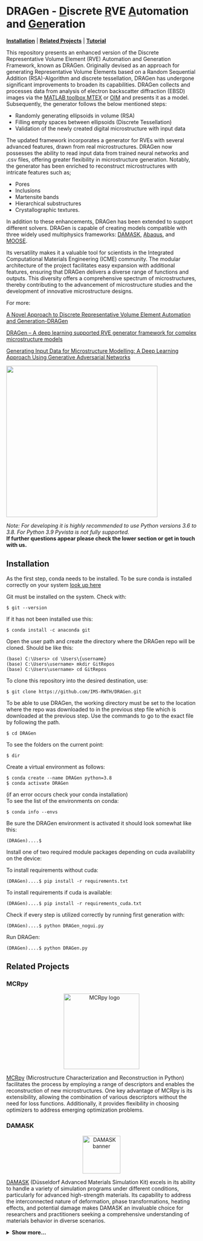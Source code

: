 <h1> DRAGen - <ins>D</ins>iscrete <ins>R</ins>VE <ins>A</ins>utomation and <ins>Gen</ins>eration</h1>
<!--**D**iscrete **R**VE **A**utomation and **Gen**eration-->

<!--## Overview-->
<!--![logo](docs/GUI.PNG)-->

 [**Installation**](#Installation)
| [**Related Projects**](#Related-Projects)
| [**Tutorial**](Tutorial)


This repository presents an enhanced version of the Discrete Representative Volume Element (RVE) Automation and Generation Framework, known as DRAGen. Originally devised as an approach for generating Representative Volume Elements based on a Random Sequential Addition (RSA)-Algorithm and discrete tessellation, DRAGen has undergone significant improvements to broaden its capabilities. DRAGen collects and processes data from analysis of electron backscatter diffraction (EBSD) images via the [MATLAB toolbox MTEX](https://mtex-toolbox.github.io/)  or [OIM](https://www.edax.com/products/ebsd/oim-analysis) and presents it as a model. Subsequently, the generator follows the below mentioned steps:

* Randomly generating ellipsoids in volume (RSA)
* Filling empty spaces between ellipsoids (Discrete Tessellation)
* Validation of the newly created digital microstructure with input data

The updated framework incorporates a generator for RVEs with several advanced features, drawn from real microstructures. DRAGen now possesses the ability to read input data from trained neural networks and .csv files, offering greater flexibility in microstructure generation. Notably, the generator has been enriched to reconstruct microstructures with intricate features such as;

* Pores
* Inclusions 
* Martensite bands 
* Hierarchical substructures
* Crystallographic textures.

In addition to these enhancements, DRAGen has been extended to support different solvers. DRAGen is capable of creating models compatible with three widely used multiphysics frameworks: [DAMASK](https://damask.mpie.de/index.html), [Abaqus](https://www.3ds.com/products-services/simulia/products/abaqus/), and [MOOSE](https://mooseframework.inl.gov/).

Its versatility makes it a valuable tool for scientists in the Integrated Computational Materials Engineering (ICME) community. The modular architecture of the project facilitates easy expansion with additional features, ensuring that DRAGen delivers a diverse range of functions and outputs. This diversity offers a comprehensive spectrum of microstructures, thereby contributing to the advancement of microstructure studies and the development of innovative microstructure designs.

For more:

[A Novel Approach to Discrete Representative Volume Element Automation and Generation-DRAGen](https://www.mdpi.com/1996-1944/13/8/1887)

[DRAGen – A deep learning supported RVE generator framework for complex microstructure models](https://www.sciencedirect.com/science/article/pii/S2405844023062114#fg0340)

[Generating Input Data for Microstructure Modelling: A Deep Learning Approach Using Generative Adversarial Networks](https://www.mdpi.com/1996-1944/13/19/4236)

<p align="left"><img src="Images_/DRAGen_readme_paper.jpg" height="400" alt=""> </img></p>

_Note: For developing it is highly recommended to use Python versions 3.6 to 3.8. For Python 3.9 Pyvista is not fully supported._<br>
**If further questions appear please check the lower section or get in touch with us.**


## Installation

As the first step, conda needs to be installed.
To be sure conda is installed correctly on your system [look up here](https://docs.conda.io/projects/conda/en/latest/user-guide/install/index.html)<br>

Git must be installed on the system. Check with:
```
$ git --version
```
If it has not been installed use this:
```
$ conda install -c anaconda git
```
Open the user path and create the directory where the DRAGen repo will be cloned.
Should be like this:
```
(base) C:\Users> cd \Users\{username}
(base) C:\Users\username> mkdir GitRepos
(base) C:\Users\username> cd GitRepos
```
To clone this repository into the desired destination, use:<br>
```
$ git clone https://github.com/IMS-RWTH/DRAGen.git
```
To be able to use DRAGen, the working directory must be set to the location where the repo was downloaded to in the previous step file which is downloaded at the previous step.
Use the commands to go to the exact file by following the path.
```
$ cd DRAGen
```
To see the folders on the current point:
```
$ dir
```
Create a virtual environment as follows:<br>
```
$ conda create --name DRAGen python=3.8
$ conda activate DRAGen
```
(if an error occurs check your conda installation)<br>
To see the list of the environments on conda:
```
$ conda info --envs
```
Be sure the DRAGen environment is activated it should look somewhat like this:<br>
```
(DRAGen)....$ 
```
Install one of two required module packages depending on cuda availability on the device:

To install requirements without cuda:<br> 
```
(DRAGen)....$ pip install -r requirements.txt 
```
To install requirements if cuda is available:<br> 
```
(DRAGen)....$ pip install -r requirements_cuda.txt 
```
Check if every step is utilized correctly by running first generation with:<br>
```
(DRAGen)....$ python DRAGen_nogui.py
```
Run DRAGen:<br>
```
(DRAGen)....$ python DRAGen.py
```

## Related Projects

### MCRpy
<p align="center"><img src="Images_/MCRpy-logo_png.png" height="200" alt="MCRpy logo"> </img></p>

[MCRpy](https://github.com/NEFM-TUDresden/MCRpy) (Microstructure Characterization and Reconstruction in Python) facilitates the process by employing a range of descriptors and enables the reconstruction of new microstructures. One key advantage of MCRpy is its extensibility, allowing the combination of various descriptors without the need for loss functions. Additionally, it provides flexibility in choosing optimizers to address emerging optimization problems.



### DAMASK
<p align="center"><img src="Images_/DAMASK_banner.png" height="100" alt="DAMASK banner"> </img></p>

[DAMASK](https://damask.mpie.de/index.html) (Düsseldorf Advanced Materials Simulation Kit) excels in its ability to handle a variety of simulation programs under different conditions, particularly for advanced high-strength materials. Its capability to address the interconnected nature of deformation, phase transformations, heating effects, and potential damage makes DAMASK an invaluable choice for researchers and practitioners seeking a comprehensive understanding of materials behavior in diverse scenarios.





<details>
<summary><b>Show more...<b></summary>



## Input data

<!--* a: grain radius (**mandatory**)
* b: grain radius (optional, default = a )
* c: grain radius (optional, default = a)
* alpha: grain slope in x-y-plane (optional, default = 0)
* beta: grain slope in other plane (not yet implemented)
* phi1: euler angle (optional, default: random)
* PHI: euler angle (optional, default: random)
* phi2: euler angle (optional, default: random)<br>-->


| Header: | a | b | c | alpha | beta | phi1 | PHI | phi2 |
| --- | :---: | :---: | :---: | :---: | :---: | :---: | :---: | :---: |
| **Description:** | grain radius | grain radius | grain radius | grain slope<br>x-y-plane | _soon_ | euler ang. | euler ang. | euler ang. |
| **Required:** | mandatory | optional | optional | optional | _soon_ | optional | optional | optional |
| **Default:** |  | a | a | 0 | _soon_ | random | random | random |

<br>
DRAGen takes .csv files as input. Theses files must contain <ins>at least one radius</ins> for each grain. This radius has to be called <em>a</em> in the header.
<br><ins>Optional parameters</ins> are:

1. _b_ and _c_ as second and third radius of each grain (ellipsoids are created).<br> _a_ is assumed to be oriented with the rolling direction and is aligned with x-axis,
_b_ is aligned with y-axis and _c_ with z-axis.<br>
2. If a slope relative to x-axis is detected (rotation in x-y-plane, around z-axis), _alpha_ can be used to implement this slope on the grains.<br>
_beta_ will be implemented in the future and will be a rotation around x- or y-axis.<br>
3. The texture can be defined with the parameters _phi1_, _PHI_ and _phi2_.

## Output Data

In V.1.0_b, the output files are Abaqus input files designed for the use with the ICAMS-Crystal-plysticity model. Therefore, the subroutine-files are needed for a successfull analysis.

* Periodic boundary conditions (PBC): BottomToTop.inp, FrontToRear.inp, LeftToRight.inp, Corners.inp, Edges.inp, Nsets.inp, VerticeSets.inp
* CP-model data (euler angles and grain size): graindata.inp
* RVE: RVE_smooth.inp
* RVE in arry: RVE_Numpy.npy (not needed at the moment!)

It is distiguished between a plastic phase (Phase 1, e.g. Ferrite) purely elastic phase (Phase 2, e.g. Martensite) and . Extensions to more then two phases are in the making.


## Input generator

One additional feature of our system is the generation of statistically representative microstructur using **Generative Adversarial Networks**, a method from the field of deep learning. With our CWGAN-GP, it is possible to generate an unlimited amount of vaild synthetical microstructure. Possible for "normal" grain data, inclusions and even damage (coming soon!). For more information, see our article on the basic idea of using a WGAN (https://www.mdpi.com/1996-1944/13/19/4236) and our IDDRG post on the CWGAN-GP (coming shortly after publishing).

## Latest Version
* DRAGen.V.1.0_b


## Support

* DRAGen Support <DRAGen@iehk.rwth-aachen.de>

Please use one of the following keywords for your issue as e-mail subject:
* General problems
* RSA error
* Tesselation error
* Mesher error
* Substructure
* Inclusions
* Bands


</details>
